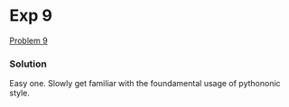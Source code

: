 # Exp 9
[Problem 9](https://leetcode.com/problems/palindrome-number/description//)

### Solution
Easy one. Slowly get familiar with the foundamental usage of pythononic style.